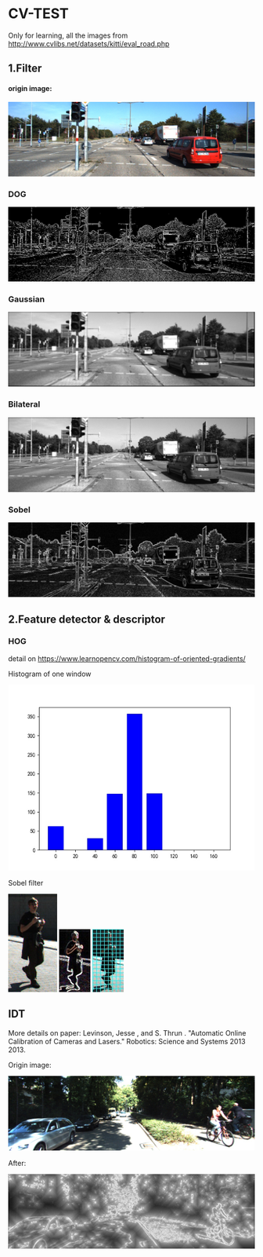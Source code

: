# CV-TEST
Only for learning, all the images from http://www.cvlibs.net/datasets/kitti/eval_road.php

## 1.Filter
#### origin image:
![Image text](https://github.com/WAN96/CV-TEST/blob/master/Filter/003462.jpg)

### DOG
![Image text](https://github.com/WAN96/CV-TEST/blob/master/Filter/DOG_filter/DOG_filter.jpg)

### Gaussian
![Image text](https://github.com/WAN96/CV-TEST/blob/master/Filter/Gaussian_Filters/Gaussian_filter.jpg)

### Bilateral
![Image text](https://github.com/WAN96/CV-TEST/blob/master/Filter/Bilaterial_filter/Bilateral_filter.jpg)

### Sobel
![Image text](https://github.com/WAN96/CV-TEST/blob/master/Filter/Sobel_filter/Sobel_filter.jpg)


## 2.Feature detector & descriptor

### HOG
detail on https://www.learnopencv.com/histogram-of-oriented-gradients/

Histogram of one window


![Image text](https://github.com/WAN96/CV-TEST/blob/master/Feature%20detector%26descripto/HOG/Figure_1.jpeg)

Sobel filter


![Image text](https://github.com/WAN96/CV-TEST/blob/master/Feature%20detector%26descripto/000625_1.jpg) ![Image text](https://github.com/WAN96/CV-TEST/blob/master/Feature%20detector%26descripto/HOG/HOG1.jpg) ![Image text](https://github.com/WAN96/CV-TEST/blob/master/Feature%20detector%26descripto/HOG/HOG2.jpg)


## IDT
More details on paper: Levinson, Jesse , and S. Thrun . "Automatic Online Calibration of Cameras and Lasers." Robotics: Science and Systems 2013 2013.

Origin image:

![Image text](https://github.com/WAN96/CV-TEST/blob/master/IDT/000217.jpg)

After:

![Image text](https://github.com/WAN96/CV-TEST/blob/master/IDT/IDT.jpg)
